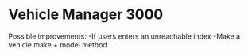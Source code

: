 # Vehicle Manager 3000

Possible improvements:
-If users enters an unreachable index
-Make a vehicle make + model method  
